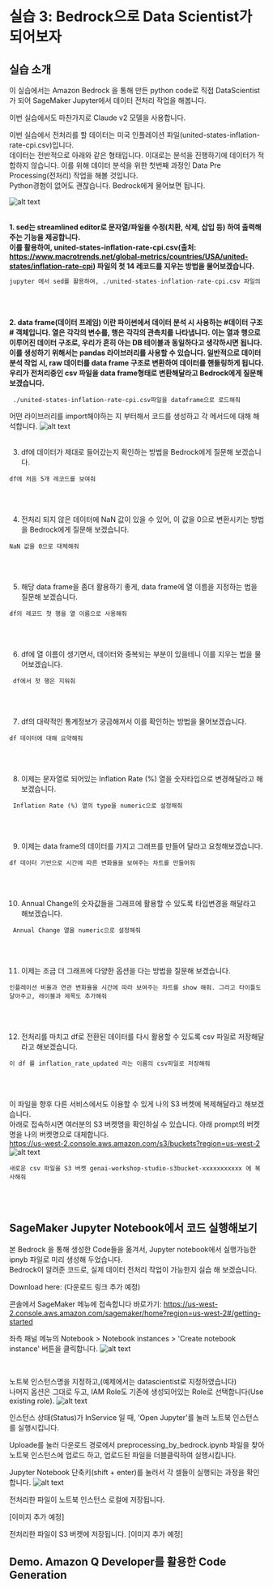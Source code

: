 # 실습 3: Bedrock으로 Data Scientist가 되어보자
## 실습 소개
이 실습에서는 Amazon Bedrock 을 통해 만든 python code로
직접 DataScientist가 되어 SageMaker Jupyter에서 데이터 전처리 작업을 해봅니다.

이번 실습에서도 마찬가지로 Claude v2 모델을 사용합니다.

이번 실습에서 전처리를 할 데이터는 미국 인플레이션 파일(united-states-inflation-rate-cpi.csv)입니다.</br>
데이터는 전반적으로 아래와 같은 형태입니다. 이대로는 분석을 진행하기에 데이터가 적합하지 않습니다. 이를 위해 데이터 분석을 위한 첫번째 과정인 Data Pre Processing(전처리) 작업을 해볼 것입니다.</br>Python경험이 없어도 괜찮습니다. Bedrock에게 물어보면 됩니다.

![alt text](images/image-3.png)
</br>
</br>

**1. sed는 streamlined editor로 문자열/파일을 수정(치환, 삭제, 삽입 등) 하여 출력해주는 기능을 제공합니다.<br/>
이를 활용하여, united-states-inflation-rate-cpi.csv(출처: https://www.macrotrends.net/global-metrics/countries/USA/united-states/inflation-rate-cpi) 파일의 첫 14 레코드를 지우는 방법을 물어보겠습니다.**

~~~python
jupyter 에서 sed를 활용하여, ./united-states-inflation-rate-cpi.csv 파일의 첫 14 레코드를 지우고 싶어
~~~
</br>
</br>

**2. data frame(데이터 프레임) 이란 파이썬에서 데이터 분석 시 사용하는 #데이터 구조# 객체입니다. 열은 각각의 변수를, 행은 각각의 관측치를 나타냅니다. 
이는 열과 행으로 이루어진 데이터 구조로, 우리가 흔히 아는 DB 테이블과 동일하다고 생각하시면 됩니다.이를 생성하기 위해서는 pandas 라이브러리를 사용할 수 있습니다. 일반적으로 데이터 분석 작업 시, raw 데이터를 data frame 구조로 변환하여 데이터를 핸들링하게 됩니다. 우리가 전처리중인 csv 파일을 data frame형태로 변환해달라고 Bedrock에게 질문해 보겠습니다.**

```
 ./united-states-inflation-rate-cpi.csv파일을 dataframe으로 로드해줘
```
어떤 라이브러리를 import해야하는 지 부터해서 코드를 생성하고 각 메서드에 대해 해석합니다. 
![alt text](images/46944067-539D-4657-BE00-24AFA467ACFA.jpeg)
<br/> 
<br/> 

3. df에 데이터가 제대로 들어갔는지 확인하는 방법을 Bedrock에게 질문해 보겠습니다.
```
df에 처음 5개 레코드를 보여줘 
```
<br/> 
<br/> 

4) 전처리 되지 않은 데이터에 NaN 값이 있을 수 있어, 이 값을 0으로 변환시키는 방법을 Bedrock에게 질문해 보겠습니다.
```
NaN 값을 0으로 대체해줘
```
<br/> 
<br/> 

5) 해당 data frame을 좀더 활용하기 좋게, data frame에 열 이름을 지정하는 법을 질문해 보겠습니다.
```
df의 레코드 첫 행을 열 이름으로 사용해줘
```
<br/> 
<br/> 

6) df에 열 이름이 생기면서, 데이터와 중복되는 부분이 있을테니 이를 지우는 법을 물어보겠습니다.
```
 df에서 첫 행은 지워줘
```
<br/> 
<br/> 

7) df의 대략적인 통계정보가 궁금해져서 이를 확인하는 방법을 물어보겠습니다.
```
df 데이터에 대해 요약해줘
```
<br/> 
<br/> 

8) 이제는 문자열로 되어있는 Inflation Rate (%) 열을 숫자타입으로 변경해달라고 해보겠습니다.
```
 Inflation Rate (%) 열의 type을 numeric으로 설정해줘
```
<br/> 
<br/> 

9) 이제는 data frame의 데이터를 가지고 그래프를 만들어 달라고 요청해보겠습니다.
```
df 데이터 기반으로 시간에 따른 변화율을 보여주는 차트를 만들어줘
```
<br/> 
<br/> 

10)  Annual Change의 숫자값들을 그래프에 활용할 수 있도록 타입변경을 해달라고 해보겠습니다.
```
 Annual Change 열을 numeric으로 설정해줘
```
<br/> 
<br/> 

11. 이제는 조금 더 그래프에 다양한 옵션을 다는 방법을 질문해 보겠습니다.
```
인플레이션 비율과 연관 변화율을 시간에 따라 보여주는 차트를 show 해줘. 그리고 타이틀도 달아주고, 레이블과 제목도 추가해줘
```
<br/> 
<br/> 

12. 전처리를 마치고 df로 전환된 데이터를 다시 활용할 수 있도록 csv 파일로 저장해달라고 해보겠습니다.
```
이 df 를 inflation_rate_updated 라는 이름의 csv파일로 저장해줘
```
<br/> 
<br/> 

이 파일을 향후 다른 서비스에서도 이용할 수 있게 나의 S3 버켓에 복제해달라고 해보겠습니다.
<br/> 아래로 접속하시면 여러분의 S3 버켓명을 확인하실 수 있습니다. 아래 prompt의 버켓명을 나의 버켓명으로 대체합니다.
<br/> https://us-west-2.console.aws.amazon.com/s3/buckets?region=us-west-2
<br/>![alt text](FD2039BE-E406-4057-A079-CCE7B1831B9D.jpeg)
```
새로운 csv 파일을 S3 버켓 genai-workshop-studio-s3bucket-xxxxxxxxxxx 에 복사해줘
```


<br/>
<br/>

## SageMaker Jupyter Notebook에서 코드 실행해보기

본 Bedrock 을 통해 생성한 Code들을 옮겨서, Jupyter notebook에서 실행가능한 ipnyb 파일로 미리 생성해 두었습니다.
<br/> Bedrock이 알려준 코드로, 실제 데이터 전처리 작업이 가능한지 실습 해 보겠습니다.

Download here: (다운로드 링크 추가 예정)

콘솔에서 SageMaker 메뉴에 접속합니다
바로가기: https://us-west-2.console.aws.amazon.com/sagemaker/home?region=us-west-2#/getting-started

좌측 패널 메뉴의 Notebook > Notebook instances > 'Create notebook instance' 버튼을 클릭합니다.
![alt text](images/02BE88CB-C124-4959-8366-209941B4CD65_4_5005_c.jpeg)

<br/>

노트북 인스턴스명을 지정하고,(예제에서는 datascientist로 지정하였습니다)
<br>나머지 옵션은 그대로 두고, IAM Role도 기존에 생성되어있는 Role로 선택합니다(Use existing role).
![alt text](images/CCB047AF-8AC2-457D-96BB-2DF4650F7526.jpeg)


인스턴스 상태(Status)가 InService 일 때, 'Open Jupyter'를 눌러 노트북 인스턴스를 실행시킵니다. 



Uploade를 눌러 다운로드 경로에서 preprocessing_by_bedrock.ipynb 파일을 찾아 노트북 인스턴스에 업로드 하고, 업로드된 파일을 더블클릭하여  실행시킵니다. 


Jupyter Notebook 단축키(shift + enter)를 눌러서 
각 셀들이 실행되는 과정을 확인합니다. 
![alt text](CD6F7221-998E-43CB-BD0E-9AA47BF47BC4.jpeg)

전처리한 파일이 노트북 인스턴스 로컬에 저장됩니다.

[이미지 추가 예정]



전처리한 파일이 S3 버켓에 저장됩니다. 
[이미지 추가 예정]


## Demo. Amazon Q Developer를 활용한 Code Generation
